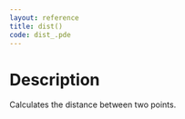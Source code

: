 ```yaml
---
layout: reference
title: dist()
code: dist_.pde
---
```


# Description

Calculates the distance between two points.

